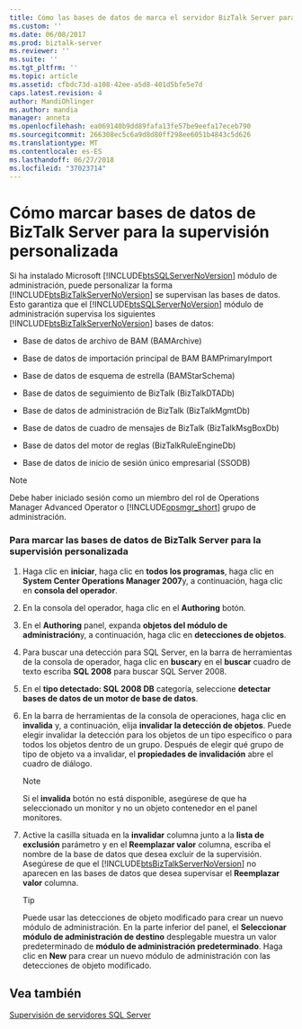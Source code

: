 ```yaml
---
title: Cómo las bases de datos de marca el servidor BizTalk Server para la supervisión personalizada | Microsoft Docs
ms.custom: ''
ms.date: 06/08/2017
ms.prod: biztalk-server
ms.reviewer: ''
ms.suite: ''
ms.tgt_pltfrm: ''
ms.topic: article
ms.assetid: cfbdc73d-a108-42ee-a5d8-401d5bfe5e7d
caps.latest.revision: 4
author: MandiOhlinger
ms.author: mandia
manager: anneta
ms.openlocfilehash: ea069140b9dd89fafa13fe57be9eefa17eceb790
ms.sourcegitcommit: 266308ec5c6a9d8d80ff298ee6051b4843c5d626
ms.translationtype: MT
ms.contentlocale: es-ES
ms.lasthandoff: 06/27/2018
ms.locfileid: "37023714"
---
```

# <a name="how-to-mark-biztalk-server-databases-for-customized-monitoring"></a>Cómo marcar bases de datos de BizTalk Server para la supervisión personalizada
Si ha instalado Microsoft [!INCLUDE[btsSQLServerNoVersion](../includes/btssqlservernoversion-md.md)] módulo de administración, puede personalizar la forma [!INCLUDE[btsBizTalkServerNoVersion](../includes/btsbiztalkservernoversion-md.md)] se supervisan las bases de datos. Esto garantiza que el [!INCLUDE[btsSQLServerNoVersion](../includes/btssqlservernoversion-md.md)] módulo de administración supervisa los siguientes [!INCLUDE[btsBizTalkServerNoVersion](../includes/btsbiztalkservernoversion-md.md)] bases de datos:  
  
-   Base de datos de archivo de BAM (BAMArchive)  
  
-   Base de datos de importación principal de BAM BAMPrimaryImport  
  
-   Base de datos de esquema de estrella (BAMStarSchema)  
  
-   Base de datos de seguimiento de BizTalk (BizTalkDTADb)  
  
-   Base de datos de administración de BizTalk  (BizTalkMgmtDb)  
  
-   Base de datos de cuadro de mensajes de BizTalk (BizTalkMsgBoxDb)  
  
-   Base de datos del motor de reglas (BizTalkRuleEngineDb)  
  
-   Base de datos de inicio de sesión único empresarial (SSODB)  
  
> [!NOTE]
>  Debe haber iniciado sesión como un miembro del rol de Operations Manager Advanced Operator o [!INCLUDE[opsmgr_short](../includes/opsmgr-short-md.md)] grupo de administración.  
  
### <a name="to-mark-biztalk-server-databases-for-customized-monitoring"></a>Para marcar las bases de datos de BizTalk Server para la supervisión personalizada  
  
1. Haga clic en **iniciar**, haga clic en **todos los programas**, haga clic en **System Center Operations Manager 2007**y, a continuación, haga clic en **consola del operador**.  
  
2. En la consola del operador, haga clic en el **Authoring** botón.  
  
3. En el **Authoring** panel, expanda **objetos del módulo de administración**y, a continuación, haga clic en **detecciones de objetos**.  
  
4. Para buscar una detección para SQL Server, en la barra de herramientas de la consola de operador, haga clic en **buscar**y en el **buscar** cuadro de texto escriba **SQL 2008** para buscar SQL Server 2008.  
  
5. En el **tipo detectado: SQL 2008 DB** categoría, seleccione **detectar bases de datos de un motor de base de datos**.  
  
6. En la barra de herramientas de la consola de operaciones, haga clic en **invalida** y, a continuación, elija **invalidar la detección de objetos**. Puede elegir invalidar la detección para los objetos de un tipo específico o para todos los objetos dentro de un grupo. Después de elegir qué grupo de tipo de objeto va a invalidar, el **propiedades de invalidación** abre el cuadro de diálogo.  
  
   > [!NOTE]  
   >  Si el **invalida** botón no está disponible, asegúrese de que ha seleccionado un monitor y no un objeto contenedor en el panel monitores.  
  
7. Active la casilla situada en la **invalidar** columna junto a la **lista de exclusión** parámetro y en el **Reemplazar valor** columna, escriba el nombre de la base de datos que desea excluir de la supervisión. Asegúrese de que el [!INCLUDE[btsBizTalkServerNoVersion](../includes/btsbiztalkservernoversion-md.md)] no aparecen en las bases de datos que desea supervisar el **Reemplazar valor** columna.  
  
   > [!TIP]  
   >  Puede usar las detecciones de objeto modificado para crear un nuevo módulo de administración. En la parte inferior del panel, el **Seleccionar módulo de administración de destino** desplegable muestra un valor predeterminado de **módulo de administración predeterminado**. Haga clic en **New** para crear un nuevo módulo de administración con las detecciones de objeto modificado.  
  
## <a name="see-also"></a>Vea también  
 [Supervisión de servidores SQL Server](../technical-guides/monitoring-sql-servers.md)